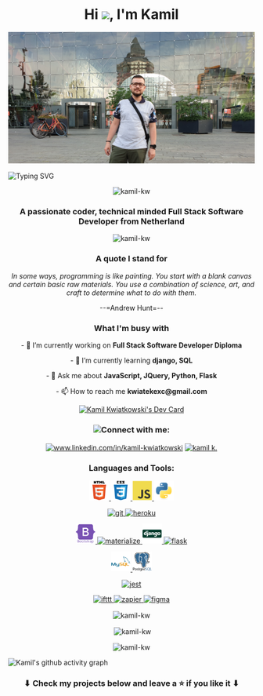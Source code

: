 
<h1 align="center">Hi <img src="https://media.giphy.com/media/hvRJCLFzcasrR4ia7z/giphy.gif" width="28">, I'm Kamil</h1>

![image](images/hero1-1.jpg)


![Typing SVG](https://readme-typing-svg.herokuapp.com/?lines=Happy+to+see+you+here;See+more+about+me+below)

<p align="center"> <img src="https://komarev.com/ghpvc/?username=kamil-kw&label=Profile%20views&color=0e75b6&style=flat" alt="kamil-kw" /> </p>

<h3 align="center"><strong>A passionate coder, technical minded Full Stack Software Developer from Netherland</strong></h3>

<p align="center"> <img src="https://github-profile-trophy.vercel.app/?username=kamil-kw&theme=darkhub" alt="kamil-kw" /> </p>


<h3 align="center"><strong>A quote I stand for</strong></h3>
<p align="center"><i>In some ways, programming is like painting. You start with a blank canvas and certain basic raw materials. You use a combination of science, art, and craft to determine what to do with them.</i></p>
<p align="center">--=Andrew Hunt=--</p>

<h3 align="center"><strong>What I'm busy with</strong></h3>

<p align="center">
- 🔭 I’m currently working on <strong>Full Stack Software Developer Diploma</strong>
</p>
<p align="center">
- 🌱 I’m currently learning <strong>django, SQL</strong>
</p>
<p align="center">
- 💬 Ask me about <strong>JavaScript, JQuery, Python, Flask</strong>
</p>
<p align="center">
- 📫 How to reach me <strong>kwiatekexc@gmail.com</strong>
</p>

<p align="center">
<a href="https://app.daily.dev/KamilK"><img src="https://api.daily.dev/devcards/19122f4b0e274e348cbdac26d4247d0a.png?r=py9" width="400" alt="Kamil Kwiatkowski's Dev Card"/></a>
</p>

<h3 align="center"><img src='https://raw.githubusercontent.com/ShahriarShafin/ShahriarShafin/main/Assets/handshake.gif' width="60px">Connect with me:</h3>
<p align="center">
<a href="https://linkedin.com/in/www.linkedin.com/in/kamil-kwiatkowski" target="blank"><img align="center" src="https://raw.githubusercontent.com/rahuldkjain/github-profile-readme-generator/master/src/images/icons/Social/linked-in-alt.svg" alt="www.linkedin.com/in/kamil-kwiatkowski" height="30" width="40" /></a>
<a href="https://stackoverflow.com/users/kamil k." target="blank"><img align="center" src="https://raw.githubusercontent.com/rahuldkjain/github-profile-readme-generator/master/src/images/icons/Social/stack-overflow.svg" alt="kamil k." height="30" width="40" /></a>
</p>
<h3 align="center">Languages and Tools:</h3>
<p align="center"> 
<a href="https://www.w3.org/html/" target="_blank" rel="noreferrer"> <img src="https://raw.githubusercontent.com/devicons/devicon/master/icons/html5/html5-original-wordmark.svg" alt="html5" width="40" height="40"/> </a>
<a href="https://www.w3schools.com/css/" target="_blank" rel="noreferrer"> <img src="https://raw.githubusercontent.com/devicons/devicon/master/icons/css3/css3-original-wordmark.svg" alt="css3" width="40" height="40"/> </a> 
<a href="https://developer.mozilla.org/en-US/docs/Web/JavaScript" target="_blank" rel="noreferrer"> <img src="https://raw.githubusercontent.com/devicons/devicon/master/icons/javascript/javascript-original.svg" alt="javascript" width="40" height="40"/> </a> 
<a href="https://www.python.org" target="_blank" rel="noreferrer"> <img src="https://raw.githubusercontent.com/devicons/devicon/master/icons/python/python-original.svg" alt="python" width="40" height="40"/> </a></p>
<p align="center"> 
<a href="https://git-scm.com/" target="_blank" rel="noreferrer"> <img src="https://www.vectorlogo.zone/logos/git-scm/git-scm-icon.svg" alt="git" width="40" height="40"/> </a>
 <a href="https://heroku.com" target="_blank" rel="noreferrer"> <img src="https://www.vectorlogo.zone/logos/heroku/heroku-icon.svg" alt="heroku" width="40" height="40"/> </a>
</p>
<p align="center"> 
<a href="https://getbootstrap.com" target="_blank" rel="noreferrer"> <img src="https://raw.githubusercontent.com/devicons/devicon/master/icons/bootstrap/bootstrap-plain-wordmark.svg" alt="bootstrap" width="40" height="40"/> </a>
<a href="https://materializecss.com/" target="_blank" rel="noreferrer"> <img src="https://raw.githubusercontent.com/prplx/svg-logos/5585531d45d294869c4eaab4d7cf2e9c167710a9/svg/materialize.svg" alt="materialize" width="40" height="40"/> </a>
<a href="https://www.djangoproject.com/" target="_blank" rel="noreferrer"> <img src="https://raw.githubusercontent.com/devicons/devicon/master/icons/django/django-original.svg" alt="django" width="40" height="40"/> </a>
<a href="https://flask.palletsprojects.com/" target="_blank" rel="noreferrer"> <img src="https://www.vectorlogo.zone/logos/pocoo_flask/pocoo_flask-icon.svg" alt="flask" width="40" height="40"/> </a>
</p>
<p align="center">
 <a href="https://www.mysql.com/" target="_blank" rel="noreferrer"> <img src="https://raw.githubusercontent.com/devicons/devicon/master/icons/mysql/mysql-original-wordmark.svg" alt="mysql" width="40" height="40"/> </a>
<a href="https://www.postgresql.org" target="_blank" rel="noreferrer"> <img src="https://raw.githubusercontent.com/devicons/devicon/master/icons/postgresql/postgresql-original-wordmark.svg" alt="postgresql" width="40" height="40"/> </a>
</p>
<p align="center">
<a href="https://jestjs.io" target="_blank" rel="noreferrer"> <img src="https://www.vectorlogo.zone/logos/jestjsio/jestjsio-icon.svg" alt="jest" width="40" height="40"/> </a>
</p>
<p align="center">
<a href="https://ifttt.com/" target="_blank" rel="noreferrer"> <img src="https://www.vectorlogo.zone/logos/ifttt/ifttt-ar21.svg" alt="ifttt" width="40" height="40"/> </a>
<a href="https://zapier.com" target="_blank" rel="noreferrer"> <img src="https://www.vectorlogo.zone/logos/zapier/zapier-icon.svg" alt="zapier" width="40" height="40"/> </a> 
<a href="https://www.figma.com/" target="_blank" rel="noreferrer"> <img src="https://www.vectorlogo.zone/logos/figma/figma-icon.svg" alt="figma" width="40" height="40"/> </a></p>

<p align="center"><img align="center" src="https://github-readme-stats.vercel.app/api/top-langs?username=kamil-kw&show_icons=true&locale=en&layout=compact&theme=dark&hide_border=true" alt="kamil-kw" /></p>

<p align="center">&nbsp;<img align="center" src="https://github-readme-stats.vercel.app/api?username=kamil-kw&show_icons=true&locale=en&theme=dark&hide_border=true" alt="kamil-kw" /></p>

<p align="center"><img align="center" src="https://github-readme-streak-stats.herokuapp.com?user=kamil-kw&theme=dark&hide_border=true&date_format=M%20j%5B%2C%20Y%5D" alt="kamil-kw" /></p>

![Kamil's github activity graph](https://activity-graph.herokuapp.com/graph?username=kamil-kw&theme=github)
<br/>

<h3 align="center">
	⬇ Check my projects below and leave a ⭐️ if you like it ⬇
</h3>
